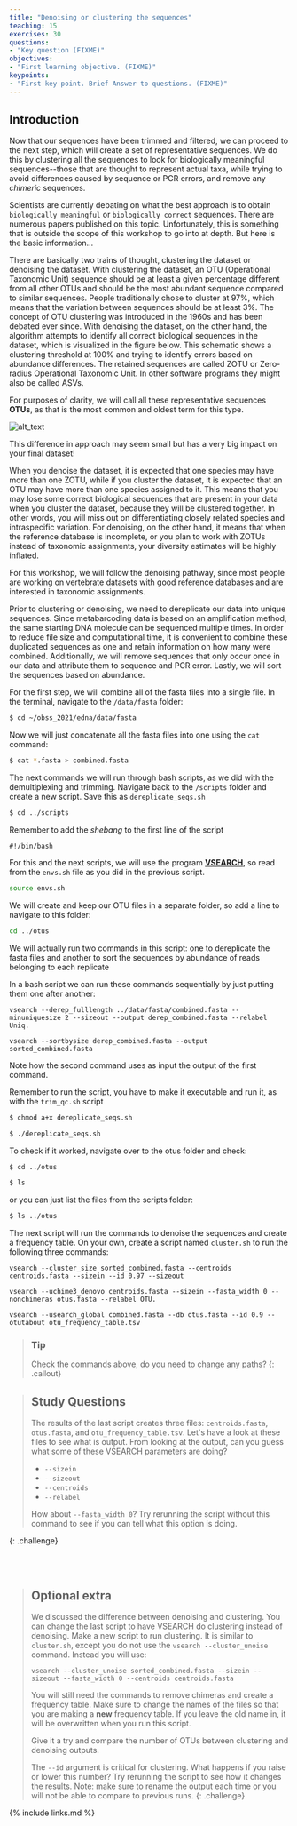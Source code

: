 ```yaml
---
title: "Denoising or clustering the sequences"
teaching: 15
exercises: 30
questions:
- "Key question (FIXME)"
objectives:
- "First learning objective. (FIXME)"
keypoints:
- "First key point. Brief Answer to questions. (FIXME)"
---
```


## Introduction

Now that our sequences have been trimmed and filtered, we can proceed to the next step, which will create a set of representative sequences. We do this by clustering all the sequences to look for biologically meaningful sequences--those that are thought to represent actual taxa, while trying to avoid differences caused by sequence or PCR errors, and remove any *chimeric* sequences.

Scientists are currently debating on what the best approach is to obtain `biologically meaningful` or `biologically correct` sequences. There are numerous papers published on this topic. Unfortunately, this is something that is outside the scope of this workshop to go into at depth. But here is the basic information…  
  
There are basically two trains of thought, clustering the dataset or denoising the dataset. With clustering the dataset, an OTU (Operational Taxonomic Unit) sequence should be at least a given percentage different from all other OTUs and should be the most abundant sequence compared to similar sequences. People traditionally chose to cluster at 97%, which means that the variation between sequences should be at least 3%. The concept of OTU clustering was introduced in the 1960s and has been debated ever since. With denoising the dataset, on the other hand, the algorithm attempts to identify all correct biological sequences in the dataset, which is visualized in the figure below. This schematic shows a clustering threshold at 100% and trying to identify errors based on abundance differences. The retained sequences are called ZOTU or Zero-radius Operational Taxonomic Unit. In other software programs they might also be called ASVs.

For purposes of clarity, we will call all these representative sequences **OTUs**, as that is the most common and oldest term for this type.

![alt_text](../fig/chapter_6_denoising_explanation.gif)

This difference in approach may seem small but has a very big impact on your final dataset!  
  
When you denoise the dataset, it is expected that one species may have more than one ZOTU, while if you cluster the dataset, it is expected that an OTU may have more than one species assigned to it. This means that you may lose some correct biological sequences that are present in your data when you cluster the dataset, because they will be clustered together. In other words, you will miss out on differentiating closely related species and intraspecific variation. For denoising, on the other hand, it means that when the reference database is incomplete, or you plan to work with ZOTUs instead of taxonomic assignments, your diversity estimates will be highly inflated.  
  
For this workshop, we will follow the denoising pathway, since most people are working on vertebrate datasets with good reference databases and are interested in taxonomic assignments.


Prior to clustering or denoising, we need to dereplicate our data into unique sequences. Since metabarcoding data is based on an amplification method, the same starting DNA molecule can be sequenced multiple times. In order to reduce file size and computational time, it is convenient to combine these duplicated sequences as one and retain information on how many were combined. Additionally, we will remove sequences that only occur once in our data and attribute them to sequence and PCR error. Lastly, we will sort the sequences based on abundance.

For the first step, we will combine all of the fasta files into a single file. In the terminal, navigate to the `/data/fasta` folder:

```bash
$ cd ~/obss_2021/edna/data/fasta
```

Now we will just concatenate all the fasta files into one using the `cat` command:

```bash
$ cat *.fasta > combined.fasta
```




The next commands we will run through bash scripts, as we did with the demultiplexing and trimming. Navigate back to the `/scripts` folder and create a new script. Save this as `dereplicate_seqs.sh`

```bash
$ cd ../scripts
```

Remember to add the *shebang* to the first line of the script

```
#!/bin/bash
```

For this and the next scripts, we will use the program <a href="https://github.com/torognes/vsearch" target="_blank" rel="noopener noreferrer"><b>VSEARCH</b></a>, so read from the `envs.sh` file as you did in the previous script.

```bash
source envs.sh
```

We will create and keep our OTU files in a separate folder, so add a line to navigate to this folder:

```bash
cd ../otus
```

We will actually run two commands in this script: one to dereplicate the fasta files and another to sort the sequences by abundance of reads belonging to each replicate

In a bash script we can run these commands sequentially by just putting them one after another:

```
vsearch --derep_fulllength ../data/fasta/combined.fasta --minuniquesize 2 --sizeout --output derep_combined.fasta --relabel Uniq.

vsearch --sortbysize derep_combined.fasta --output sorted_combined.fasta

```

Note how the second command uses as input the output of the first command. 





Remember to run the script, you have to make it executable and run it, as with the `trim_qc.sh` script

```bash
$ chmod a+x dereplicate_seqs.sh

$ ./dereplicate_seqs.sh
```



To check if it worked, navigate over to the otus folder and check:

```bash
$ cd ../otus

$ ls
```

or you can just list the files from the scripts folder:

```bash
$ ls ../otus
```




The next script will run the commands to denoise the sequences and create a frequency table. On your own, create a script named `cluster.sh` to run the following three commands:

```
vsearch --cluster_size sorted_combined.fasta --centroids centroids.fasta --sizein --id 0.97 --sizeout

vsearch --uchime3_denovo centroids.fasta --sizein --fasta_width 0 --nonchimeras otus.fasta --relabel OTU.

vsearch --usearch_global combined.fasta --db otus.fasta --id 0.9 --otutabout otu_frequency_table.tsv
```

> ### Tip
> Check the commands above, do you need to change any paths?
{: .callout}

> ## Study Questions
> The results of the last script creates three files: `centroids.fasta`, `otus.fasta`, and `otu_frequency_table.tsv`. 
> Let's have a look at these files to see what is output. From looking at the output, can you guess what some of these VSEARCH parameters are doing?
> 
> - `--sizein`
> - `--sizeout`
> - `--centroids`
> - `--relabel`
> 
> How about `--fasta_width 0`? Try rerunning the script without this command to see if you can tell what this option is doing. 
> 
{: .challenge}

<br><br>

> ## Optional extra
> 
> We discussed the difference between denoising and clustering. You can change the last script to have VSEARCH do clustering instead of denoising. 
> Make a new script to run clustering. It is similar to `cluster.sh`, except you do not use the `vsearch --cluster_unoise` command. Instead you will use:
> 
> ```
> vsearch --cluster_unoise sorted_combined.fasta --sizein --sizeout --fasta_width 0 --centroids centroids.fasta
> ```
> 
> You will still need the commands to remove chimeras and create a frequency table. 
> Make sure to change the names of the files so that you are making a **new** frequency table. 
> If you leave the old name in, it will be overwritten when you run this script. 
> 
> Give it a try and compare the number of OTUs between clustering and denoising outputs. 
> 
> The `--id` argument is critical for clustering. What happens if you raise or lower this number? 
> Try rerunning the script to see how it changes the results. Note: make sure to rename the output each time or you will not be able to compare to previous runs. 
{: .challenge}


{% include links.md %}
